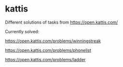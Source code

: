 # kattis

Different solutions of tasks from https://open.kattis.com/

Currently solved:

https://open.kattis.com/problems/winningstreak

https://open.kattis.com/problems/phonelist

https://open.kattis.com/problems/ladder
